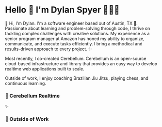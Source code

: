 # Hello 👋 I'm Dylan Spyer 🙂👨‍💻

🚀 Hi, I'm Dylan. I'm a software engineer based out of Austin, TX 🤠. Passionate about learning and problem-solving through code, I thrive on tackling complex challenges with creative solutions. My experience as a senior program manager at Amazon has honed my ability to organize, communicate, and execute tasks efficiently. I bring a methodical and results-driven approach to every project. ✨


Most recently, I co-created Cerebellum. Cerebellum is an open-source cloud-based infrastructure and library that provides an easy way to develop realtime web applications built to scale.

Outside of work, I enjoy coaching Brazilian Jiu Jitsu, playing chess, and continuous learning.

### 🧠 Cerebellum Realtime

✨

### 🌴 Outside of Work
<!--
**dylanspyer/dylanspyer** is a ✨ _special_ ✨ repository because its `README.md` (this file) appears on your GitHub profile.

Here are some ideas to get you started:

- 🔭 I’m currently working on ...
- 🌱 I’m currently learning ...
- 👯 I’m looking to collaborate on ...
- 🤔 I’m looking for help with ...
- 💬 Ask me about ...
- 📫 How to reach me: ...
- 😄 Pronouns: ...
- ⚡ Fun fact: ...
-->
